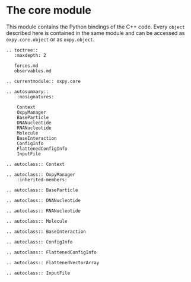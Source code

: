 # The core module

This module contains the Python bindings of the C++ code. Every `object` described here is contained in the same module and can be accessed as `oxpy.core.object` or as `oxpy.object`.

```eval_rst
.. toctree::
   :maxdepth: 2
   
   forces.md
   observables.md

.. currentmodule:: oxpy.core

.. autosummary::
    :nosignatures:

    Context
    OxpyManager
    BaseParticle
    DNANucleotide
    RNANucleotide
    Molecule
    BaseInteraction
    ConfigInfo
    FlattenedConfigInfo
    InputFile
    
.. autoclass:: Context
    
.. autoclass:: OxpyManager
    :inherited-members:
    
.. autoclass:: BaseParticle

.. autoclass:: DNANucleotide

.. autoclass:: RNANucleotide

.. autoclass:: Molecule

.. autoclass:: BaseInteraction

.. autoclass:: ConfigInfo

.. autoclass:: FlattenedConfigInfo

.. autoclass:: FlattenedVectorArray

.. autoclass:: InputFile

```
